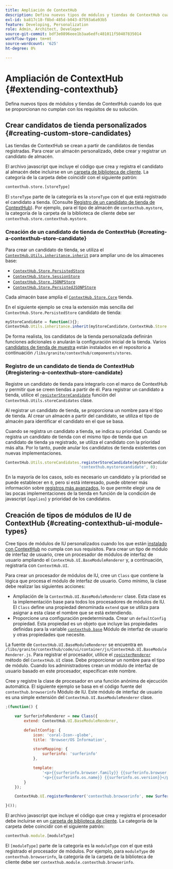 ```yaml
---
title: Ampliación de ContextHub
description: Defina nuevos tipos de módulos y tiendas de ContextHub cuando los que se proporcionan no cumplan con los requisitos de su solución
exl-id: ba817c18-f8bd-485d-b043-87593a6a93b5
feature: Developing, Personalization
role: Admin, Architect, Developer
source-git-commit: bdf3e0896eee1b3aa6edfc481011f50407835014
workflow-type: tm+mt
source-wordcount: '625'
ht-degree: 0%

---
```


# Ampliación de ContextHub {#extending-contexthub}

Defina nuevos tipos de módulos y tiendas de ContextHub cuando los que se proporcionan no cumplan con los requisitos de su solución.

## Crear candidatos de tienda personalizados {#creating-custom-store-candidates}

Las tiendas de ContextHub se crean a partir de candidatos de tiendas registradas. Para crear un almacén personalizado, debe crear y registrar un candidato de almacén.

El archivo javascript que incluye el código que crea y registra el candidato al almacén debe incluirse en un [carpeta de biblioteca de cliente](/help/implementing/developing/introduction/clientlibs.md). La categoría de la carpeta debe coincidir con el siguiente patrón:

```xml
contexthub.store.[storeType]
```

El `storeType` parte de la categoría es la `storeType` con el que está registrado el candidato a tienda. (Consulte [Registro de un candidato de tienda de ContextHub](#registering-a-contexthub-store-candidate)). Por ejemplo, para el tipo de almacén de `contexthub.mystore`, la categoría de la carpeta de la biblioteca de cliente debe ser `contexthub.store.contexthub.mystore`.

### Creación de un candidato de tienda de ContextHub {#creating-a-contexthub-store-candidate}

Para crear un candidato de tienda, se utiliza el [`ContextHub.Utils.inheritance.inherit`](contexthub-api.md#inherit-child-parent) para ampliar uno de los almacenes base:

* [`ContextHub.Store.PersistedStore`](contexthub-api.md#contexthub-store-persistedstore)
* [`ContextHub.Store.SessionStore`](contexthub-api.md#contexthub-store-sessionstore)
* [`ContextHub.Store.JSONPStore`](contexthub-api.md#contexthub-store-jsonpstore)
* [`ContextHub.Store.PersistedJSONPStore`](contexthub-api.md#contexthub-store-persistedjsonpstore)

Cada almacén base amplía el [`ContextHub.Store.Core`](contexthub-api.md#contexthub-store-core) tienda.

En el siguiente ejemplo se crea la extensión más sencilla del `ContextHub.Store.PersistedStore` candidato de tienda:

```javascript
myStoreCandidate = function(){};
ContextHub.Utils.inheritance.inherit(myStoreCandidate,ContextHub.Store.PersistedStore);
```

De forma realista, los candidatos de la tienda personalizada definirán funciones adicionales o anularán la configuración inicial de la tienda. Varios [candidatos de tienda de muestra](sample-stores.md) están instalados en el repositorio a continuación `/libs/granite/contexthub/components/stores`.

### Registro de un candidato de tienda de ContextHub {#registering-a-contexthub-store-candidate}

Registre un candidato de tienda para integrarlo con el marco de ContextHub y permitir que se creen tiendas a partir de él. Para registrar un candidato a tienda, utilice el [`registerStoreCandidate`](contexthub-api.md#registerstorecandidate-store-storetype-priority-applies) función del `ContextHub.Utils.storeCandidates` clase.

Al registrar un candidato de tienda, se proporciona un nombre para el tipo de tienda. Al crear un almacén a partir del candidato, se utiliza el tipo de almacén para identificar el candidato en el que se basa.

Cuando se registra un candidato a tienda, se indica su prioridad. Cuando se registra un candidato de tienda con el mismo tipo de tienda que un candidato de tienda ya registrado, se utiliza el candidato con la prioridad más alta. Por lo tanto, puede anular los candidatos de tienda existentes con nuevas implementaciones.

```javascript
ContextHub.Utils.storeCandidates.registerStoreCandidate(myStoreCandidate,
                                'contexthub.mystorecandidate', 0);
```

En la mayoría de los casos, solo es necesario un candidato y la prioridad se puede establecer en `0`, pero si está interesado, puede obtener más información sobre [registros más avanzados,](contexthub-api.md#registerstorecandidate-store-storetype-priority-applies) lo que permite elegir una de las pocas implementaciones de la tienda en función de la condición de javascript (`applies`) y prioridad de los candidatos.

## Creación de tipos de módulos de IU de ContextHub {#creating-contexthub-ui-module-types}

Cree tipos de módulos de IU personalizados cuando los que están [instalado con ContextHub](sample-modules.md) no cumpla con sus requisitos. Para crear un tipo de módulo de interfaz de usuario, cree un procesador de módulos de interfaz de usuario ampliando el `ContextHub.UI.BaseModuleRenderer` y, a continuación, registrarla con `ContextHub.UI`.

Para crear un procesador de módulos de IU, cree un `Class` que contiene la lógica que procesa el módulo de interfaz de usuario. Como mínimo, la clase debe realizar las siguientes acciones:

* Ampliación de la `ContextHub.UI.BaseModuleRenderer` clase. Esta clase es la implementación base para todos los procesadores de módulos de IU. El `Class` define una propiedad denominada `extend` que se utiliza para asignar a esta clase el nombre que se está extendiendo.
* Proporcione una configuración predeterminada. Crear un `defaultConfig` propiedad. Esta propiedad es un objeto que incluye las propiedades definidas para la variable [`contexthub.base`](sample-modules.md#contexthub-base-ui-module-type) Módulo de interfaz de usuario y otras propiedades que necesite.

La fuente de `ContextHub.UI.BaseModuleRenderer` se encuentra en `/libs/granite/contexthub/code/ui/container/js/ContextHub.UI.BaseModuleRenderer.js`.  Para registrar el procesador, utilice el [`registerRenderer`](contexthub-api.md#registerrenderer-moduletype-renderer-dontrender) método del `ContextHub.UI` clase. Debe proporcionar un nombre para el tipo de módulo. Cuando los administradores crean un módulo de interfaz de usuario basado en este procesador, especifican este nombre.

Cree y registre la clase de procesador en una función anónima de ejecución automática. El siguiente ejemplo se basa en el código fuente del `contexthub.browserinfo` Módulo de IU. Este módulo de interfaz de usuario es una simple extensión del `ContextHub.UI.BaseModuleRenderer` clase.

```javascript
;(function() {

    var SurferinfoRenderer = new Class({
        extend: ContextHub.UI.BaseModuleRenderer,

        defaultConfig: {
            icon: 'coral-Icon--globe',
            title: 'Browser/OS Information',

            storeMapping: {
                surferinfo: 'surferinfo'
            },

            template:
                '<p>{{surferinfo.browser.family}} {{surferinfo.browser.version}}</p>' +
                '<p>{{surferinfo.os.name}} {{surferinfo.os.version}}</p>'
        }
    });

    ContextHub.UI.registerRenderer('contexthub.browserinfo', new SurferinfoRenderer());

}());
```

El archivo javascript que incluye el código que crea y registra el procesador debe incluirse en un [carpeta de biblioteca de cliente](/help/implementing/developing/introduction/clientlibs.md). La categoría de la carpeta debe coincidir con el siguiente patrón:

```javascript
contexthub.module.[moduleType]
```

El `[moduleType]` parte de la categoría es la `moduleType` con el que está registrado el procesador de módulos. Por ejemplo, para `moduleType` de `contexthub.browserinfo`, la categoría de la carpeta de la biblioteca de cliente debe ser `contexthub.module.contexthub.browserinfo`.
